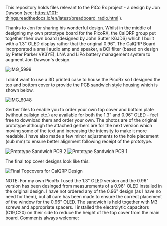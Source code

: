 This repository holds files relevant to the PiCo Rx project - a design by Jon Dawson (see: https://101-things.readthedocs.io/en/latest/breadboard_radio.html ). 

Thanks to Jon for sharing his wonderful design. Whilst in the middle of designing my own prototype board for the PicoRX, the CalQRP group put together their own board (designed by John Sutter K6JDS) which I buiilt with a 1.3" OLED display rather that the original 0.96". The CalQRP Board incorporated a small audio amp and speaker, a BCI filter (based on design by Peter Parker VK3YE), LNA and LiPo battery management system to augment Jon Dawson's design.

![IMG_5999](https://github.com/user-attachments/assets/5adad805-007b-4bd7-884b-ef74f630b782)

I didnt want to use a 3D printed case to house the PicoRx so I designed the top and bottom cover to provide the PCB sandwich style housing which is shown below.

![IMG_6048](https://github.com/user-attachments/assets/0f248036-4a4b-4bd5-a9a0-ff131a95f619)

Gerber files to enable you to order your own top cover and bottom plate (without callsign etc.) are available for both the 1.3" and 0.96" OLED - feel free to download them and order your own. The photos are of the original prototype although the attached gerbers are for the next version which moving some of the text and increasing the intensity to make it more readable. I have also made a few minor adjustments to the hole placement (sub mm) to ensure better alignment following receipt of the prototype.

![Prototype Sandwich PCB 2](https://github.com/user-attachments/assets/2f61082d-d964-4081-872a-96dc35a01abd)
![Prototype Sandwich PCB 1](https://github.com/user-attachments/assets/23f1b428-c93a-42d8-80bb-a77cf9525aff)

The final top cover designs look like this:

![Final Topcovers for CalQRP Design](https://github.com/user-attachments/assets/c8ebc27a-f28f-412c-8248-58cac7f8bdaa)

NOTE: For my own PicoRx I used the 1.3" OLED version and the 0.96" version has been desinged from measurements of a 0.96" OLED installed in the original design. I have not ordered any of the 0.96" design (as I have no need for them), but all care has been made to ensure the correct placement of the window for the 0.96" OLED.
The sandwich is held together with M3 screws and appropriate spacers. I installed the electrolytic capacitors (C19,C20) on their side to reduce the height of the top cover from the main board. Comments always welcome: 
